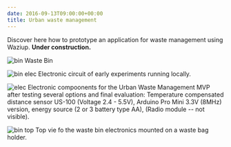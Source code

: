```yaml
---
date: 2016-09-13T09:00:00+00:00
title: Urban waste management
---
```


Discover here how to prototype an application for waste management using Waziup. 
**Under construction.**

![bin](/documentation/mvps/waste_images/waste_bin.jpg)
Waste Bin

![bin elec](/documentation/mvps/waste_images/waste_bin_elec.jpg)
Electronic circuit of early experiments running locally.

![elec](/documentation/mvps/waste_images/20170208_163157_resized.jpg)
Electronic compoonents for the Urban Waste Management MVP after testing several options and final evaluation: Temperature compensated distance sensor US-100 (Voltage 2.4 - 5.5V), Arduino Pro Mini 3.3V (8MHz) version, energy source (2 or 3 battery type AA), (Radio module -- not visible).

![bin top](/documentation/mvps/waste_images/20170209_115554_resized.jpg)
Top vie fo the waste bin electronics mounted on a waste bag holder.






